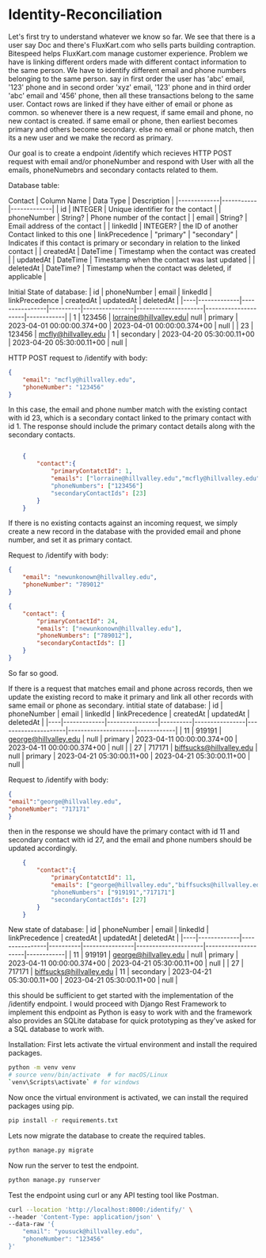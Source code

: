 # Identity-Reconciliation

Let's first try to understand whatever we know so far. We see that there is a user say Doc and there's FluxKart.com who sells parts building contraption. Bitespeed helps FluxKart.com manage customer experience. 
Problem we have is linking different orders made with different contact information to the same person.
We have to identify different email and phone numbers belonging to the same person. say in first order the user has 'abc' email, '123' phone and in second order 'xyz' email, '123' phone and in third order 'abc' email and '456' phone, then all these transactions belong to the same user. Contact rows are linked if they have either of email or phone as common.
so whenever there is a new request, 
if same email and phone, no new contact is created.
if same email or phone, then earliest becomes primary and others become secondary.
else no email or phone match, then its a new user and we make the record as primary.

Our goal is to create a endpoint /identify which recieves HTTP POST request with email and/or phoneNumber and respond with User with all the emails, phoneNumebrs and secondary contacts related to them.


Database table:

Contact
| Column Name | Data Type | Description |
|-------------|-----------|-------------|
| id          | INTEGER   | Unique identifier for the contact |
| phoneNumber | String? | Phone number of the contact |
| email       | String?   | Email address of the contact |
| linkedId   | INTEGER?  | the ID of another Contact linked to this one
| linkPrecedence | "primary" | "secondary" | Indicates if this contact is primary or secondary in relation to the linked contact |
| createdAt   | DateTime  | Timestamp when the contact was created |
| updatedAt   | DateTime  | Timestamp when the contact was last updated |
| deletedAt  | DateTime? | Timestamp when the contact was deleted, if applicable |



Initial State of database:
| id | phoneNumber | email          | linkedId | linkPrecedence | createdAt           | updatedAt           | deletedAt |
|----|-------------|----------------|----------|----------------|---------------------|---------------------|------------|
| 1  | 123456      | lorraine@hillvalley.edu| null     | primary        | 2023-04-01 00:00:00.374+00 | 2023-04-01 00:00:00.374+00 | null       |
| 23 | 123456      | mcfly@hillvalley.edu | 1        | secondary      | 2023-04-20 05:30:00.11+00   | 2023-04-20 05:30:00.11+00   | null       |

HTTP POST request to /identify with body:
```json
{
	"email": "mcfly@hillvalley.edu",
	"phoneNumber": "123456"
}
```
In this case, the email and phone number match with the existing contact with id 23, which is a secondary contact linked to the primary contact with id 1. The response should include the primary contact details along with the secondary contacts.
```json

	{
		"contact":{
			"primaryContatctId": 1,
			"emails": ["lorraine@hillvalley.edu","mcfly@hillvalley.edu"]
			"phoneNumbers": ["123456"]
			"secondaryContactIds": [23]
		}
	}
```

If there is no existing contacts against an incoming request, we simply create a new record in the database with the provided email and phone number, and set it as primary contact.

Request to /identify with body:
```json
{
    "email": "newunkonown@hillvalley.edu",
    "phoneNumber": "789012"
}

```
```json
{
    "contact": {
        "primaryContactId": 24,
        "emails": ["newunkonown@hillvalley.edu"],
        "phoneNumbers": ["789012"],
        "secondaryContactIds": []
    }
}
```
So far so good.

If there is a request that matches email and phone across records, then we update the existing record to make it primary and link all other records with same email or phone as secondary.
intitial state of database:
| id | phoneNumber | email          | linkedId | linkPrecedence | createdAt           | updatedAt           | deletedAt |
|----|-------------|----------------|----------|----------------|---------------------|---------------------|------------|
| 11 | 919191      | george@hillvalley.edu | null     | primary        | 2023-04-11 00:00:00.374+00 | 2023-04-11 00:00:00.374+00 | null       |
| 27 | 717171      | biffsucks@hillvalley.edu | null     | primary        | 2023-04-21 05:30:00.11+00   | 2023-04-21 05:30:00.11+00   | null       |

Request to /identify with body:
```json
{
"email":"george@hillvalley.edu",
"phoneNumber": "717171"
}
```
then in the response we should have the primary contact with id 11 and secondary contact with id 27, and the email and phone numbers should be updated accordingly.
```json
	{
		"contact":{
			"primaryContatctId": 11,
			"emails": ["george@hillvalley.edu","biffsucks@hillvalley.edu"]
			"phoneNumbers": ["919191","717171"]
			"secondaryContactIds": [27]
		}
	}
```

New state of database:
| id | phoneNumber | email          | linkedId | linkPrecedence | createdAt           | updatedAt           | deletedAt |
|----|-------------|----------------|----------|----------------|---------------------|---------------------|------------|
| 11 | 919191      | george@hillvalley.edu | null     | primary        | 2023-04-11 00:00:00.374+00 | 2023-04-21 05:30:00.11+00 | null       |
| 27 | 717171      | biffsucks@hillvalley.edu | 11       | secondary      | 2023-04-21 05:30:00.11+00   | 2023-04-21 05:30:00.11+00   | null       |

this should be sufficient to get started with the implementation of the /identify endpoint.
I would proceed with Django Rest Framework to implement this endpoint as Python is easy to work with and the framework also provides an SQLite database for quick prototyping as they've asked for a SQL database to work with.

Installation:
First lets activate the virtual environment and install the required packages.
```bash
python -m venv venv
# source venv/bin/activate  # for macOS/Linux
`venv\Scripts\activate` # for windows
```
Now once the virtual environment is activated, we can install the required packages using pip.
```bash
pip install -r requirements.txt
```

Lets now migrate the database to create the required tables.
```bash
python manage.py migrate
```

Now run the server to test the endpoint.
```bash
python manage.py runserver
```

Test the endpoint using curl or any API testing tool like Postman.
```bash
curl --location 'http://localhost:8000:/identify/' \
--header 'Content-Type: application/json' \
--data-raw '{
	"email": "yousuck@hillvalley.edu",
	"phoneNumber": "123456"
}'
```
